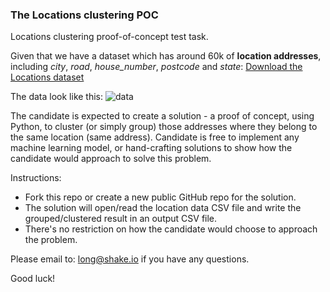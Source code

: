### The Locations clustering POC
Locations clustering proof-of-concept test task.

Given that we have a dataset which has around 60k of **location addresses**, including *city*, *road*, *house_number*, *postcode* and *state*: [Download the Locations dataset](https://drive.google.com/file/d/11sPSrssE39CPN73amoFvzosuAJpjyBqG/view?usp=sharing)

The data look like this:
![data](https://user-images.githubusercontent.com/25924/177707968-c6143674-c9ca-4057-8c8a-a565dc7169fd.png)

The candidate is expected to create a solution - a proof of concept, using Python, to cluster (or simply group) those addresses where they belong to the same location (same address). Candidate is free to implement any machine learning model, or hand-crafting solutions to show how the candidate would approach to solve this problem.

Instructions:
 - Fork this repo or create a new public GitHub repo for the solution.
 - The solution will open/read the location data CSV file and write the grouped/clustered result in an output CSV file.
 - There's no restriction on how the candidate would choose to approach the problem.

Please email to: long@shake.io if you have any questions.

Good luck!
